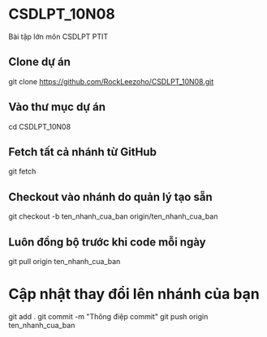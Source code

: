# CSDLPT_10N08
Bài tập lớn môn CSDLPT PTIT

## Clone dự án
git clone https://github.com/RockLeezoho/CSDLPT_10N08.git

## Vào thư mục dự án
cd CSDLPT_10N08

## Fetch tất cả nhánh từ GitHub
git fetch

## Checkout vào nhánh do quản lý tạo sẵn
git checkout -b ten_nhanh_cua_ban origin/ten_nhanh_cua_ban

## Luôn đồng bộ trước khi code mỗi ngày
git pull origin ten_nhanh_cua_ban

# Cập nhật thay đổi lên nhánh của bạn
git add .
git commit -m "Thông điệp commit"
git push origin ten_nhanh_cua_ban
